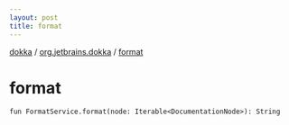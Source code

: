 ```yaml
---
layout: post
title: format
---
```

[dokka](../index.md) / [org.jetbrains.dokka](index.md) / [format](format.md)

# format

```
fun FormatService.format(node: Iterable<DocumentationNode>): String
```

